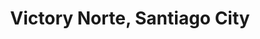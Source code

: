 ---
title: Victory Norte, Santiago City
url: /victory-norte-santiago-city/
latitude: 16.686
longitude: 121.546
---
